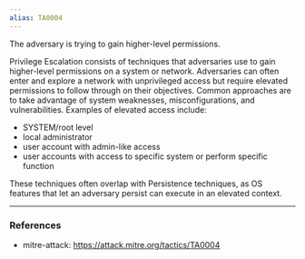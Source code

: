 ```yaml
---
alias: TA0004
---
```

The adversary is trying to gain higher-level permissions.

Privilege Escalation consists of techniques that adversaries use to gain higher-level permissions on a system or network. Adversaries can often enter and explore a network with unprivileged access but require elevated permissions to follow through on their objectives. Common approaches are to take advantage of system weaknesses, misconfigurations, and vulnerabilities. Examples of elevated access include: 

* SYSTEM/root level
* local administrator
* user account with admin-like access 
* user accounts with access to specific system or perform specific function

These techniques often overlap with Persistence techniques, as OS features that let an adversary persist can execute in an elevated context.  

---
### References
- mitre-attack: https://attack.mitre.org/tactics/TA0004
